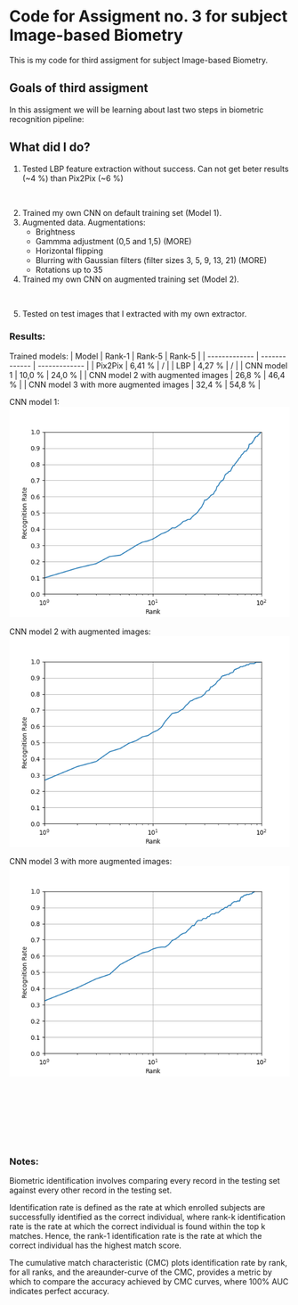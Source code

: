 # Code for Assigment no. 3 for subject Image-based Biometry

This is my code for third assigment for subject Image-based Biometry.

## Goals of third assigment
In this assigment we will be learning about last two steps in biometric recognition pipeline:


## What did I do?
1. Tested LBP feature extraction without success. Can not get beter results (~4 %)  than Pix2Pix (~6 %) 
<br />

2. Trained my own CNN on default training set (Model 1).
3. Augmented data. Augmentations:
    - Brightness
    - Gammma adjustment (0,5 and 1,5) (MORE)
    - Horizontal flipping
    - Blurring with Gaussian filters (filter sizes 3, 5, 9, 13, 21)  (MORE)
    - Rotations up to 35
4. Trained my own CNN on augmented training set (Model 2).
<br />

5. Tested on test images that I extracted with my own extractor.

### Results:
Trained models:
| Model  | Rank-1 | Rank-5 | Rank-5 |
| ------------- | ------------- | ------------- |
| Pix2Pix | 6,41 % | / |
| LBP | 4,27 % | / |
| CNN model 1 | 10,0 % | 24,0 % |
| CNN model 2 with augmented images | 26,8 % | 46,4 % |
| CNN model 3 with more augmented images | 32,4 % | 54,8 % |

CNN model 1:
![alt text](https://github.com/Kami0n/SB-Assigment-3/blob/main/results/model_1_CMC.png?raw=true)

CNN model 2 with augmented images:
![alt text](https://github.com/Kami0n/SB-Assigment-3/blob/main/results/model_2_augmented_CMC.png?raw=true)

CNN model 3 with more augmented images:
![alt text](https://github.com/Kami0n/SB-Assigment-3/blob/main/results/model_3_augmented_CMC.png?raw=true)




<br /><br /><br /><br /><br /><br />

### Notes:
Biometric identification involves comparing every record in the testing set against every other record in the testing set.

Identification rate is defined as the rate at which enrolled subjects are successfully identified as the correct individual,
where rank-k identification rate is the rate at which the correct individual is found within the top k matches.
Hence, the rank-1 identification rate is the rate at which the correct individual has the highest match score.

The cumulative match characteristic (CMC) plots identification rate by rank, for all ranks, and the areaunder-curve of the CMC, provides a metric by which to compare the accuracy achieved by CMC curves, where 100% AUC indicates perfect accuracy.